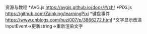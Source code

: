 资源与教程
*AVG.js
https://avgjs.github.io/docs/#/zh/
*PiXi.js
https://github.com/Zainking/learningPixi
*键盘事件
https://www.cnblogs.com/huzi007/p/3866272.html
*文字显示改进
InputEvent->更新string->重新渲染文字